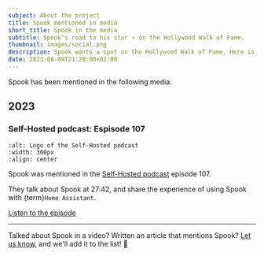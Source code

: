 ```yaml
---
subject: About the project
title: Spook mentioned in media
short_title: Spook in the media
subtitle: Spook's road to his star ⭐️ on the Hollywood Walk of Fame.
thumbnail: images/social.png
description: Spook wants a spot on the Hollywood Walk of Fame. Here is a list of media mentioning Spook for Home Assistant.
date: 2023-08-09T21:29:00+02:00
---
```


Spook has been mentioned in the following media:

## 2023

### Self-Hosted podcast: Espisode 107

```{image} https://www.jupiterbroadcasting.com/images/shows/self-hosted.png
:alt: Logo of the Self-Hosted podcast
:width: 300px
:align: center
```

Spook was mentioned in the [Self-Hosted podcast](https://selfhosted.show/107?t=1662) episode 107.

They talk about Spook at 27:42, and share the experience of using Spook with {term}`Home Assistant`.

[Listen to the episode](https://selfhosted.show/107?t=1662)

---

Talked about Spook in a video? Written an article that mentions Spook? [Let us know](https://github.com/frenck/spook/discussions), and we'll add it to the list! 🙏
